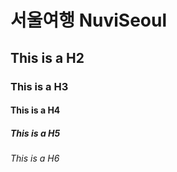 # 서울여행 NuviSeoul


## This is a H2
### This is a H3
#### This is a H4
##### This is a H5
###### This is a H6
